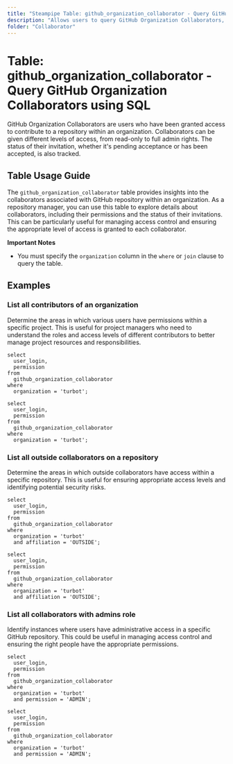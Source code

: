 ```yaml
---
title: "Steampipe Table: github_organization_collaborator - Query GitHub Organization Collaborators using SQL"
description: "Allows users to query GitHub Organization Collaborators, providing detailed information about collaboration permissions and the status of invitations."
folder: "Collaborator"
---
```


# Table: github_organization_collaborator - Query GitHub Organization Collaborators using SQL

GitHub Organization Collaborators are users who have been granted access to contribute to a repository within an organization. Collaborators can be given different levels of access, from read-only to full admin rights. The status of their invitation, whether it's pending acceptance or has been accepted, is also tracked.

## Table Usage Guide

The `github_organization_collaborator` table provides insights into the collaborators associated with GitHub repository within an organization. As a repository manager, you can use this table to explore details about collaborators, including their permissions and the status of their invitations. This can be particularly useful for managing access control and ensuring the appropriate level of access is granted to each collaborator.

**Important Notes**
- You must specify the `organization` column in the `where` or `join` clause to query the table.

## Examples

### List all contributors of an organization
Determine the areas in which various users have permissions within a specific project. This is useful for project managers who need to understand the roles and access levels of different contributors to better manage project resources and responsibilities.

```sql+postgres
select
  user_login,
  permission
from
  github_organization_collaborator
where
  organization = 'turbot';
```

```sql+sqlite
select
  user_login,
  permission
from
  github_organization_collaborator
where
  organization = 'turbot';
```

### List all outside collaborators on a repository
Determine the areas in which outside collaborators have access within a specific repository. This is useful for ensuring appropriate access levels and identifying potential security risks.

```sql+postgres
select
  user_login,
  permission
from
  github_organization_collaborator
where
  organization = 'turbot'
  and affiliation = 'OUTSIDE';
```

```sql+sqlite
select
  user_login,
  permission
from
  github_organization_collaborator
where
  organization = 'turbot'
  and affiliation = 'OUTSIDE';
```

### List all collaborators with admins role
Identify instances where users have administrative access in a specific GitHub repository. This could be useful in managing access control and ensuring the right people have the appropriate permissions.

```sql+postgres
select
  user_login,
  permission
from
  github_organization_collaborator
where
  organization = 'turbot'
  and permission = 'ADMIN';
```

```sql+sqlite
select
  user_login,
  permission
from
  github_organization_collaborator
where
  organization = 'turbot'
  and permission = 'ADMIN';
```